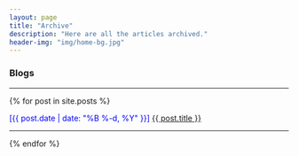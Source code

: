 ```yaml
---
layout: page
title: "Archive"
description: "Here are all the articles archived."
header-img: "img/home-bg.jpg"
---
```


### Blogs
<hr>

{% for post in site.posts %}
<div class="post-preview">
    <font color="blue">[{{ post.date | date: "%B %-d, %Y" }}]  </font>
     <a target="_blank" href="{{ post.url | prepend: site.baseurl }}"> {{ post.title }}  </a>
</div>
<hr>
{% endfor %}
